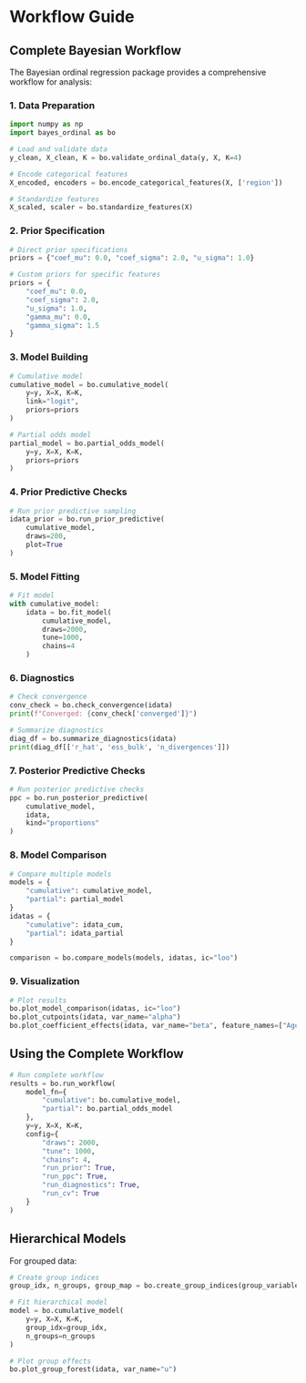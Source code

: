 # Workflow Guide

## Complete Bayesian Workflow

The Bayesian ordinal regression package provides a comprehensive workflow for analysis:

### 1. Data Preparation

```python
import numpy as np
import bayes_ordinal as bo

# Load and validate data
y_clean, X_clean, K = bo.validate_ordinal_data(y, X, K=4)

# Encode categorical features
X_encoded, encoders = bo.encode_categorical_features(X, ['region'])

# Standardize features
X_scaled, scaler = bo.standardize_features(X)
```

### 2. Prior Specification

```python
# Direct prior specifications
priors = {"coef_mu": 0.0, "coef_sigma": 2.0, "u_sigma": 1.0}

# Custom priors for specific features
priors = {
    "coef_mu": 0.0,
    "coef_sigma": 2.0,
    "u_sigma": 1.0,
    "gamma_mu": 0.0,
    "gamma_sigma": 1.5
}
```

### 3. Model Building

```python
# Cumulative model
cumulative_model = bo.cumulative_model(
    y=y, X=X, K=K,
    link="logit",
    priors=priors
)

# Partial odds model
partial_model = bo.partial_odds_model(
    y=y, X=X, K=K,
    priors=priors
)
```

### 4. Prior Predictive Checks

```python
# Run prior predictive sampling
idata_prior = bo.run_prior_predictive(
    cumulative_model,
    draws=200,
    plot=True
)
```

### 5. Model Fitting

```python
# Fit model
with cumulative_model:
    idata = bo.fit_model(
        cumulative_model,
        draws=2000,
        tune=1000,
        chains=4
    )
```

### 6. Diagnostics

```python
# Check convergence
conv_check = bo.check_convergence(idata)
print(f"Converged: {conv_check['converged']}")

# Summarize diagnostics
diag_df = bo.summarize_diagnostics(idata)
print(diag_df[['r_hat', 'ess_bulk', 'n_divergences']])
```

### 7. Posterior Predictive Checks

```python
# Run posterior predictive checks
ppc = bo.run_posterior_predictive(
    cumulative_model,
    idata,
    kind="proportions"
)
```

### 8. Model Comparison

```python
# Compare multiple models
models = {
    "cumulative": cumulative_model,
    "partial": partial_model
}
idatas = {
    "cumulative": idata_cum,
    "partial": idata_partial
}

comparison = bo.compare_models(models, idatas, ic="loo")
```

### 9. Visualization

```python
# Plot results
bo.plot_model_comparison(idatas, ic="loo")
bo.plot_cutpoints(idata, var_name="alpha")
bo.plot_coefficient_effects(idata, var_name="beta", feature_names=["Age", "Income"])
```

## Using the Complete Workflow

```python
# Run complete workflow
results = bo.run_workflow(
    model_fn={
        "cumulative": bo.cumulative_model,
        "partial": bo.partial_odds_model
    },
    y=y, X=X, K=K,
    config={
        "draws": 2000,
        "tune": 1000,
        "chains": 4,
        "run_prior": True,
        "run_ppc": True,
        "run_diagnostics": True,
        "run_cv": True
    }
)
```

## Hierarchical Models

For grouped data:

```python
# Create group indices
group_idx, n_groups, group_map = bo.create_group_indices(group_variable)

# Fit hierarchical model
model = bo.cumulative_model(
    y=y, X=X, K=K,
    group_idx=group_idx,
    n_groups=n_groups
)

# Plot group effects
bo.plot_group_forest(idata, var_name="u")
```
